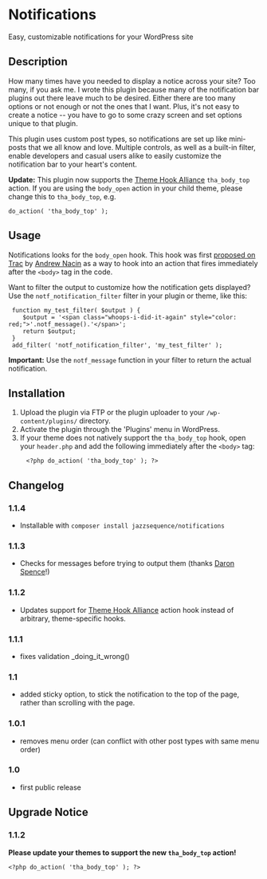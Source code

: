 # Notifications

Easy, customizable notifications for your WordPress site

## Description

How many times have you needed to display a notice across your site? Too many, if you ask me. I wrote this plugin because many of the notification bar plugins out there leave much to be desired. Either there are too many options or not enough or not the ones that I want. Plus, it's not easy to create a notice -- you have to go to some crazy screen and set options unique to that plugin.

This plugin uses custom post types, so notifications are set up like mini-posts that we all know and love. Multiple controls, as well as a built-in filter, enable developers and casual users alike to easily customize the notification bar to your heart's content.

**Update:** This plugin now supports the [Theme Hook Alliance](https://github.com/zamoose/themehookalliance) `tha_body_top` action. If you are using the `body_open` action in your child theme, please change this to `tha_body_top`, e.g.

`do_action( 'tha_body_top' );`

## Usage

Notifications looks for the `body_open` hook. This hook  was first [proposed on Trac](http://core.trac.wordpress.org/ticket/12563#comment:10) by [Andrew Nacin](https://twitter.com/nacin) as a way to hook into an action that fires immediately after the `<body>` tag in the code.

Want to filter the output to customize how the notification gets displayed? Use the `notf_notification_filter` filter in your plugin or theme, like this:

     function my_test_filter( $output ) {
     	$output = '<span class="whoops-i-did-it-again" style="color: red;">'.notf_message().'</span>';
     	return $output;
     }
     add_filter( 'notf_notification_filter', 'my_test_filter' );

**Important:** Use the `notf_message` function in your filter to return the actual notification.

## Installation

1. Upload the plugin via FTP or the plugin uploader to your `/wp-content/plugins/` directory.
2. Activate the plugin through the 'Plugins' menu in WordPress.
3. If your theme does not natively support the `tha_body_top` hook, open your `header.php` and add the following immediately after the `<body>` tag:

`     <?php do_action( 'tha_body_top' ); ?>`

## Changelog

### 1.1.4
* Installable with `composer install jazzsequence/notifications`

### 1.1.3
* Checks for messages before trying to output them (thanks [Daron Spence](http://github.com/Daronspence)!)

### 1.1.2
* Updates support for [Theme Hook Alliance](https://github.com/zamoose/themehookalliance) action hook instead of arbitrary, theme-specific hooks.

### 1.1.1
* fixes validation _doing_it_wrong()

### 1.1
* added sticky option, to stick the notification to the top of the page, rather than scrolling with the page.

### 1.0.1
* removes menu order (can conflict with other post types with same menu order)

### 1.0
* first public release

## Upgrade Notice

### 1.1.2
**Please update your themes to support the new `tha_body_top` action!**

`<?php do_action( 'tha_body_top' ); ?>`